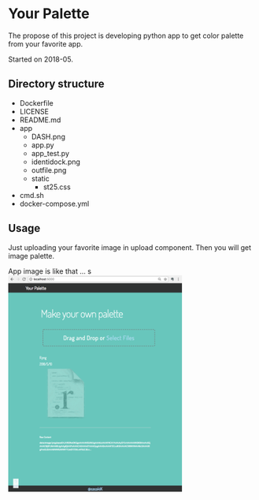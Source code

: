 
# Your Palette

The propose of this project is developing python app to get color palette from your favorite app.

Started on 2018-05.

## Directory structure

* Dockerfile
* LICENSE
* README.md
* app
  * DASH.png
  * app.py
  * app_test.py
  * identidock.png
  * outfile.png
  * static
    * st25.css
* cmd.sh
* docker-compose.yml


## Usage

Just uploading your favorite image in upload component.
Then you will get image palette.

App image is like that ...
s
<img src="https://github.com/sasakiK/Images/blob/master/YourPalette.png?raw=true" width="70%">
